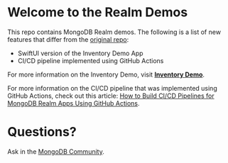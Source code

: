 # Welcome to the Realm Demos   

This repo contains MongoDB Realm demos.  The following is a list of new features that differ from the [original repo](https://github.com/mongodb-university/realm-demos):
- SwiftUI version of the Inventory Demo App
- CI/CD pipeline implemented using GitHub Actions

For more information on the Inventory Demo, visit <a href="./inventory">__Inventory Demo__</a>.

For more information on the CI/CD pipeline that was implemented using GitHub Actions, check out this article: [How to Build CI/CD Pipelines for MongoDB Realm Apps Using GitHub Actions](https://developer.mongodb.com/how-to/build-ci-cd-pipelines-realm-apps-github-actions/).

# Questions?

Ask in the [MongoDB Community](https://community.mongodb.com).
 
